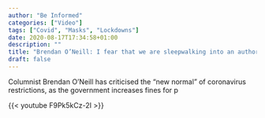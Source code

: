 ```yaml
---
author: "Be Informed"
categories: ["Video"]
tags: ["Covid", "Masks", "Lockdowns"]
date: 2020-08-17T17:34:58+01:00
description: ""
title: "Brendan O’Neill: I fear that we are sleepwalking into an authoritarian state"
draft: false
---
```


Columnist Brendan O’Neill has criticised the “new normal” of coronavirus restrictions, as the government increases fines for p

{{< youtube F9Pk5kCz-2I >}}
